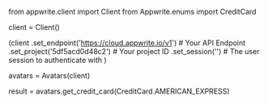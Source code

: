 from appwrite.client import Client
from Appwrite.enums import CreditCard

client = Client()

(client
  .set_endpoint('https://cloud.appwrite.io/v1') # Your API Endpoint
  .set_project('5df5acd0d48c2') # Your project ID
  .set_session('') # The user session to authenticate with
)

avatars = Avatars(client)

result = avatars.get_credit_card(CreditCard.AMERICAN_EXPRESS)
